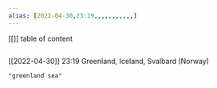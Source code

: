 ```yaml
---
alias: [2022-04-30,23:19,,,,,,,,,,,]
---
```

[[]]
table of content
```toc
```

[[2022-04-30]] 23:19
Greenland, Iceland, Svalbard (Norway)
```query
"greenland sea"
```